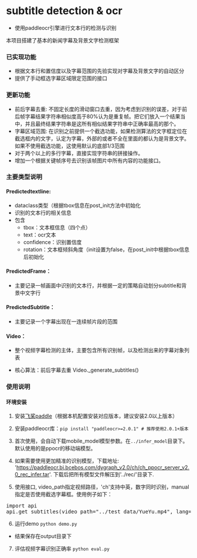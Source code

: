 # subtitle detection & ocr

- 使用paddleocr引擎进行文本行的检测与识别

本项目搭建了基本的新闻字幕及背景文字检测框架
### 已实现功能
- 根据文本行和置信度以及字幕范围的先验实现对字幕及背景文字的自动区分
- 提供了手动框选字幕区域限定范围的接口

### 更新功能
-  前后字幕去重: 不固定长度的滑动窗口去重，因为考虑到识别的误差，对于前后帧字幕结果字符串相似度高于80%认为是重复帧。把它们放入一个结果当中，并且最终结果字符串是这所有相似结果字符串中正确率最高的那个。
- 字幕区域范围: 在识别之前提供一个截选功能，如果检测算法的文字框定位在截选框内的文字，认定为字幕，外部的或者不全在里面的都认为是背景文字。如果不使用截选功能，这使用默认的底部1/3范围
- 对于两个以上的多行字幕，直接实现字符串的拼接操作。
- 增加一个根据关键帧序号去识别该帧图片中所有内容的功能接口。


### 主要类型说明

#### Predictedtextline:
    
- dataclass类型（根据tbox信息在post_init方法中初始化
- 识别的文本行的相关信息
- 包含
    - tbox：文本框信息（四个点）
    - text：ocr文本
    - confidence：识别置信度
    - rotation：文本框倾斜角度（init设置为false，在post_init中根据tbox信息后初始化

#### PredictedFrame：

- 主要记录一帧画面中识别的文本行，并根据一定的策略自动划分subtitle和背景中文字行

#### PredictedSubtitle：

- 主要记录一个字幕出现在一连续帧片段的范围

#### Video：

- 整个视频字幕检测的主体，主要包含所有识别帧，以及检测出来的字幕对象列表

- 核心算法：前后字幕去重 Video._generate_subtitles()


### 使用说明

#### 环境安装

1. 安装[飞桨paddle](https://www.paddlepaddle.org.cn/install/quick?docurl=/documentation/docs/zh/install/conda/linux-conda.html#anchor-0)（根据本机配置安装对应版本，建议安装2.0以上版本）

2. 安装paddleocr库：`pip install "paddleocr>=2.0.1" # 推荐使用2.0.1+版本`

3. 首次使用，会自动下载mobile_model模型参数。在`../infer_model`目录下。默认使用的是ppocr的移动端模型。

4. 如果需要使用更加精准的识别模型，下载地址: 'https://paddleocr.bj.bcebos.com/dygraph_v2.0/ch/ch_ppocr_server_v2.0_rec_infer.tar'. 下载后把所有模型文件解压到'../rec/'目录下.

5. 使用接口, video_path指定视频路径，'ch'支持中英，数字同时识别，manual指定是否使用截选字幕框。使用例子如下：
<pre>
import api
api.get_subtitles(video_path="../test_data/YueYu.mp4", lang='ch', manual=True)
</pre>

6. 运行demo `python demo.py`
- 结果保存在output目录下

7. 评估视频字幕识别正确率 `python eval.py`
